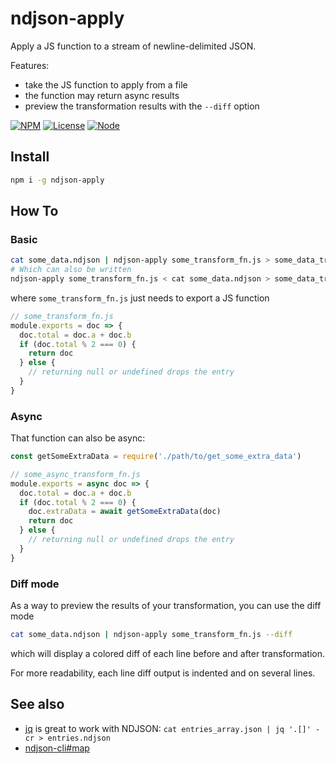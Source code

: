 # ndjson-apply
Apply a JS function to a stream of newline-delimited JSON.

Features:
* take the JS function to apply from a file
* the function may return async results
* preview the transformation results with the `--diff` option

[![NPM](https://nodei.co/npm/ndjson-apply.png?stars&downloads&downloadRank)](https://npmjs.com/package/ndjson-apply/)
[![License](https://img.shields.io/badge/license-MIT-blue.svg)](https://opensource.org/licenses/MIT)
[![Node](https://img.shields.io/badge/node-%3E=%20v7.6.0-brightgreen.svg)](http://nodejs.org)

## Install
```sh
npm i -g ndjson-apply
```

## How To

### Basic
```sh
cat some_data.ndjson | ndjson-apply some_transform_fn.js > some_data_transformed.ndjson
# Which can also be written
ndjson-apply some_transform_fn.js < cat some_data.ndjson > some_data_transformed.ndjson
```
where `some_transform_fn.js` just needs to export a JS function
```js
// some_transform_fn.js
module.exports = doc => {
  doc.total = doc.a + doc.b
  if (doc.total % 2 === 0) {
    return doc
  } else {
    // returning null or undefined drops the entry
  }
}
```

### Async
That function can also be async:
```js
const getSomeExtraData = require('./path/to/get_some_extra_data')

// some_async_transform_fn.js
module.exports = async doc => {
  doc.total = doc.a + doc.b
  if (doc.total % 2 === 0) {
    doc.extraData = await getSomeExtraData(doc)
    return doc
  } else {
    // returning null or undefined drops the entry
  }
}
```

### Diff mode
As a way to preview the results of your transformation, you can use the diff mode
```sh
cat some_data.ndjson | ndjson-apply some_transform_fn.js --diff
```
which will display a colored diff of each line before and after transformation.

For more readability, each line diff output is indented and on several lines.

## See also
* [jq](https://stedolan.github.io/jq/) is great to work with NDJSON: `cat entries_array.json | jq '.[]' -cr > entries.ndjson`
* [ndjson-cli#map](https://github.com/mbostock/ndjson-cli#map)
